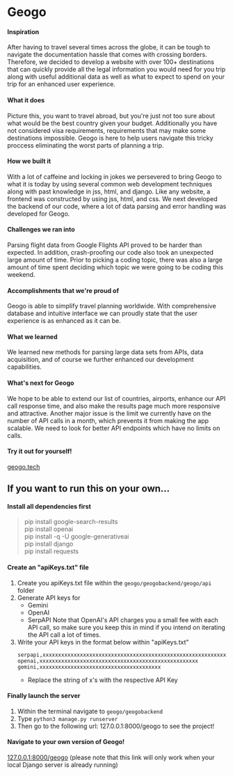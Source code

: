 # Geogo

#### Inspiration
After having to travel several times across the globe, it can be tough to navigate the documentation hassle that comes with crossing borders. Therefore, we decided to develop a website with over 100+ destinations that can quickly provide all the legal information you would need for you trip along with useful additional data as well as what to expect to spend on  your trip for an enhanced user experience. 

#### What it does
Picture this, you want to travel abroad, but you're just not too sure about what would be the best country given your budget. Additionally you have not considered visa requirements, requirements that may make some destinations impossible. Geogo is here to help users navigate this tricky proccess eliminating the worst parts of planning a trip. 

#### How we built it
With a lot of caffeine and locking in jokes we persevered to bring Geogo to what it is today by using several common web development techniques along with past knowledge in jss, html, and django. Like any website, a frontend was constructed by using jss, html, and css. We next developed the backend of our code, where a lot of data parsing and error handling was developed for Geogo.

#### Challenges we ran into
Parsing flight data from Google Flights API proved to be harder than expected. In addition, crash-proofing our code also took an unexpected large amount of time. Prior to picking a coding topic, there was also a large amount of time spent deciding which topic we were going to be coding this weekend.

#### Accomplishments that we're proud of
Geogo is able to simplify travel planning worldwide. With comprehensive database and intuitive interface we can proudly state that the user experience is as enhanced as it can be.

#### What we learned
We learned new methods for parsing large data sets from APIs, data acquisition, and of course we further enhanced our development capabilities.

#### What's next for Geogo
We hope to be able to extend our list of countries, airports, enhance our API call response time, and also make the results page much more responsive and attractive. Another major issue is the limit we currently have on the number of API calls in a month, which prevents it
from making the app scalable. We need to look for better API endpoints which have no limits on calls. 


#### Try it out for yourself!
[geogo.tech](http://geogo.tech:8000/geogo)

## If you want to run this on your own...

#### Install all dependencies first
> pip install google-search-results <br>
> pip install openai <br>
> pip install -q -U google-generativeai <br>
> pip install django <br>
> pip install requests <br>

#### Create an "apiKeys.txt" file
1. Create you apiKeys.txt file within the `geogo/geogobackend/geogo/api` folder
2. Generate API keys for
   - Gemini
   - OpenAI
   - SerpAPI
   Note that OpenAI's API charges you a small fee with each API call, so make sure you keep this in mind if you intend on iterating
   the API call a lot of times.
3. Write your API keys in the format below within "apiKeys.txt"
   ```
   serpapi,xxxxxxxxxxxxxxxxxxxxxxxxxxxxxxxxxxxxxxxxxxxxxxxxxxxxxxxxxxxxxxxx
   openai,xxxxxxxxxxxxxxxxxxxxxxxxxxxxxxxxxxxxxxxxxxxxxxxxxxx
   gemini,xxxxxxxxxxxxxxxxxxxxxxxxxxxxxxxxxxxxxxx
   ```
   - Replace the string of x's with the respective API Key

#### Finally launch the server
1. Within the terminal navigate to `geogo/geogobackend`
2. Type `python3 manage.py runserver`
3. Then go to the following url: 127.0.0.1:8000/geogo to see the project!

#### Navigate to your own version of Geogo!
[127.0.0.1:8000/geogo](http://127.0.0.1:8000/geogo) (please note that this link will only work when your local Django server is already running)

